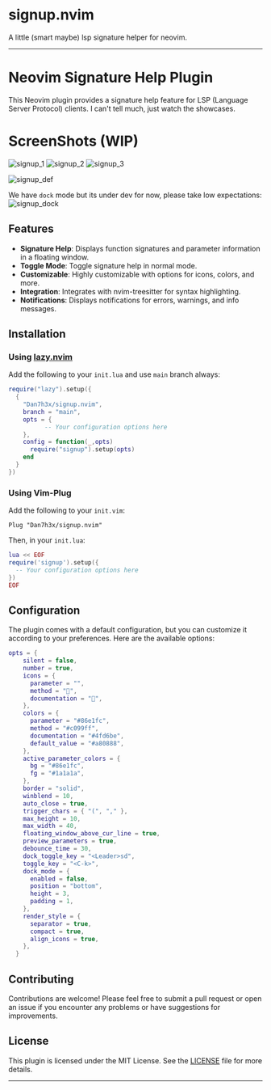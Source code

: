 # signup.nvim

A little (smart maybe) lsp signature helper for neovim.

---

# Neovim Signature Help Plugin

This Neovim plugin provides a signature help feature for LSP (Language Server Protocol) clients. I can't tell much, just watch the showcases.

# ScreenShots (WIP)

![signup_1](https://github.com/user-attachments/assets/e9319dcf-1d9d-4567-a500-a24d38933cb6)
![signup_2](https://github.com/user-attachments/assets/192b0809-3e66-42bf-9e6e-c1eae744f7b8)
![signup_3](https://github.com/user-attachments/assets/ca43b7a0-63fa-469c-8db0-df7a49dab483)

![signup_def](https://github.com/user-attachments/assets/6c4d7e09-5baa-418f-a086-e60b4eb4b501)

We have `dock` mode but its under dev for now, please take low expectations:
![signup_dock](https://github.com/user-attachments/assets/40455737-a952-4a3f-ae1f-fadd7ad68ea2)

## Features

- **Signature Help**: Displays function signatures and parameter information in a floating window.
- **Toggle Mode**: Toggle signature help in normal mode.
- **Customizable**: Highly customizable with options for icons, colors, and more.
- **Integration**: Integrates with nvim-treesitter for syntax highlighting.
- **Notifications**: Displays notifications for errors, warnings, and info messages.

## Installation

### Using [lazy.nvim](https://github.com/folke/lazy.nvim)

Add the following to your `init.lua` and use `main` branch always:

```lua
require("lazy").setup({
  {
    "Dan7h3x/signup.nvim",
    branch = "main",
    opts = {
          -- Your configuration options here
    },
    config = function(_,opts)
      require("signup").setup(opts)
    end
  }
})
```

### Using Vim-Plug

Add the following to your `init.vim`:

```vim
Plug "Dan7h3x/signup.nvim"
```

Then, in your `init.lua`:

```lua
lua << EOF
require('signup').setup({
  -- Your configuration options here
})
EOF
```

## Configuration

The plugin comes with a default configuration, but you can customize it
according to your preferences. Here are the available options:

```lua
opts = {
    silent = false,
    number = true,
    icons = {
      parameter = "",
      method = "󰡱",
      documentation = "󱪙",
    },
    colors = {
      parameter = "#86e1fc",
      method = "#c099ff",
      documentation = "#4fd6be",
      default_value = "#a80888",
    },
    active_parameter_colors = {
      bg = "#86e1fc",
      fg = "#1a1a1a",
    },
    border = "solid",
    winblend = 10,
    auto_close = true,
    trigger_chars = { "(", "," },
    max_height = 10,
    max_width = 40,
    floating_window_above_cur_line = true,
    preview_parameters = true,
    debounce_time = 30,
    dock_toggle_key = "<Leader>sd",
    toggle_key = "<C-k>",
    dock_mode = {
      enabled = false,
      position = "bottom",
      height = 3,
      padding = 1,
    },
    render_style = {
      separator = true,
      compact = true,
      align_icons = true,
    },
  }
```

## Contributing

Contributions are welcome! Please feel free to submit a pull request or open an issue if you encounter any problems or have suggestions for improvements.

## License

This plugin is licensed under the MIT License. See the [LICENSE](LICENSE) file for more details.

---

```

```
